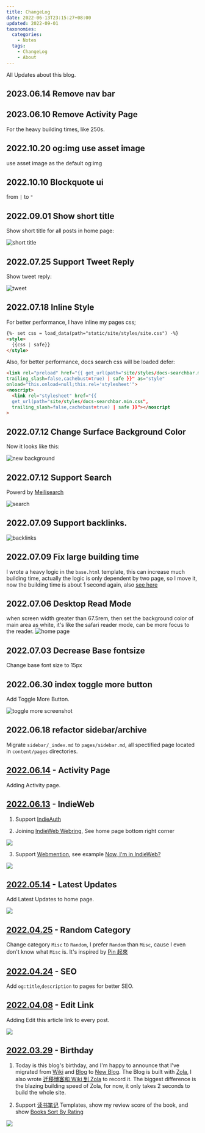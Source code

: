 ```yaml
---
title: ChangeLog
date: 2022-06-13T23:15:27+08:00
updated: 2022-09-01
taxonomies:
  categories:
    - Notes
  tags:
    - ChangeLog
    - About
---
```


All Updates about this blog.

<!-- more -->

## 2023.06.14 Remove nav bar

## 2023.06.10 Remove Activity Page

For the heavy building times, like 250s.

## 2022.10.20 og:img use asset image

use asset image as the default og:img

## 2022.10.10 Blockquote ui

from `|` to `"`

## 2022.09.01 Show short title

Show short title for all posts in home page:

![short title](./show-short-title.png)

## 2022.07.25 Support Tweet Reply

Show tweet reply:

![tweet](./tweet-reply.png)

## 2022.07.18 Inline Style

For better performance, I have inline my pages css;

```html
{%- set css = load_data(path="static/site/styles/site.css") -%}
<style>
  {{css | safe}}
</style>
```

Also, for better performance, docs search css will be loaded defer:

```html
<link rel="preload" href="{{ get_url(path="site/styles/docs-searchbar.min.css",
trailing_slash=false,cachebust=true) | safe }}" as="style"
onload="this.onload=null;this.rel='stylesheet'">
<noscript>
  <link rel="stylesheet" href="{{
  get_url(path="site/styles/docs-searchbar.min.css",
  trailing_slash=false,cachebust=true) | safe }}"></noscript
>
```

## 2022.07.12 Change Surface Background Color

Now it looks like this:

![new background](./new-backgroup-color-2022-07-12.png)

## 2022.07.12 Support Search

Powerd by [Meilisearch](https://github.com/meilisearch/meilisearch)

![search](./search-prerview.png)

## 2022.07.09 Support backlinks.

![backlinks](./backlinks.png)

## 2022.07.09 Fix large building time

I wrote a heavy logic in the `base.html` template, this can increase much
building time, actually the logic is only dependent by two page, so I move it,
now the building time is about 1 second again, also
[see here](https://github.com/getzola/zola/issues/1902#issuecomment-1178845667)

## 2022.07.06 Desktop Read Mode

when screen width greater than 67.5rem, then set the background color of main
area as white, it's like the safari reader mode, can be more focus to the
reader. ![home page](./2022-07-06-home-page-screen-shot.png)

## 2022.07.03 Decrease Base fontsize

Change base font size to 15px

## 2022.06.30 index toggle more button

Add Toggle More Button.

![toggle more screenshot](./toggle-more.png)

## 2022.06.18 refactor sidebar/archive

Migrate `sidebar/_index.md` to `pages/sidebar.md`, all spectified page located
in `content/pages` directories.

## [2022.06.14](https://github.com/theowenyoung/blog/commit/7a87eb29b6e3eaafdae14488a8f42de817073f3f) - Activity Page

Adding Activity page.

## [2022.06.13](https://github.com/theowenyoung/blog/commit/c20bb4c97540e91ed2f555800d36ebbe05379155) - IndieWeb

1. Support [IndieAuth](https://indieauth.net/)

2. Joining [IndieWeb Webring](https://xn--sr8hvo.ws/), See home page bottom
   right corner

![](./indiewebring.jpg)

3. Support [Webmention](https://indieweb.org/Webmention), see example
   [Now, I'm in IndieWeb?](/content/blog/indieweb.en.md)

![](./webmention-response.jpg)

## [2022.05.14](https://github.com/theowenyoung/blog/commit/cb7e8ec8cc115a35948906c2c91679826e561c79) - Latest Updates

Add Latest Updates to home page.

![](./recently-updated.jpg)

## [2022.04.25](https://github.com/theowenyoung/blog/commit/ebe57d4b3717c5052ea3319e8e1f04e9d7b80153) - Random Category

Change category `Misc` to `Random`, I prefer `Random` than `Misc`, cause I even
don't know what `Misc` is. It's inspired by
[Pin 起來](https://pinchlime.com/categories/random/)

## [2022.04.24](https://github.com/theowenyoung/blog/commit/cfc2b4dc4c96c1e16e8f4a257da2d30b254f8afc) - SEO

Add `og:title`,`description` to pages for better SEO.

## [2022.04.08](https://github.com/theowenyoung/blog/commit/06f1d35a7a5a8e4c97d4189cf3204b4b7c4bdea2) - Edit Link

Adding Edit this article link to every post.

![](./edit-link.jpg)

## [2022.03.29](https://github.com/theowenyoung/blog/commit/0f8244f2e8a8799ce6b6cbd82914db734af33f30) - Birthday

1. Today is this blog's birthday, and I'm happy to announce that I've migrated
   from [Wiki](https://wiki.owenyoung.com/) and
   [Blog](https://blog.owenyoung.com/) to
   [New Blog](https://www.owenyoung.com/). The Blog is built with
   [Zola](https://www.getzola.org/), I also wrote
   [迁移博客和 Wiki 到 Zola](/content/blog/migrate-to-zola/index.md) to record it. The
   biggest difference is the blazing building speed of Zola, for now, it only
   takes 2 seconds to build the whole site.

2. Support [读书笔记](/content/blog/books/_index.md) Templates, show my review score
   of the book, and show [Books Sort By Rating](/content/pages/books.md)

![](./books-template.jpg)
